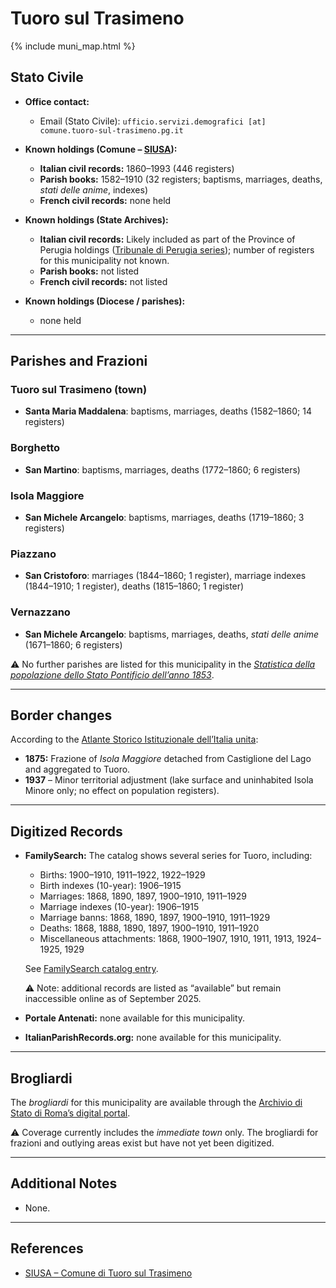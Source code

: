 # Tuoro sul Trasimeno

{% include muni_map.html %}

## Stato Civile

* **Office contact:**

  * Email (Stato Civile): `ufficio.servizi.demografici [at] comune.tuoro-sul-trasimeno.pg.it`

* **Known holdings (Comune – [SIUSA](https://siusa-archivi.cultura.gov.it/cgi-bin/siusa/pagina.pl?ChiaveAlbero=307956&ApriNodo=1&TipoPag=comparc&Chiave=307919&ChiaveRadice=307919&RicPag=2&RicSez=complessi&RicTipoScheda=ca&RicVM=ricercasemplice&RicFrmRicSemplice=tuoro)):**

  * **Italian civil records:** 1860–1993 (446 registers)
  * **Parish books:** 1582–1910 (32 registers; baptisms, marriages, deaths, *stati delle anime*, indexes)
  * **French civil records:** none held

* **Known holdings (State Archives):**

  * **Italian civil records:** Likely included as part of the Province of Perugia holdings ([Tribunale di Perugia series](http://dati.san.beniculturali.it/SAN/complarc_IT-AS-PG_san.cat.complArch.96907)); number of registers for this municipality not known.
  * **Parish books:** not listed
  * **French civil records:** not listed

* **Known holdings (Diocese / parishes):**

  * none held

---

## Parishes and Frazioni

### Tuoro sul Trasimeno (town)

* **Santa Maria Maddalena**: baptisms, marriages, deaths (1582–1860; 14 registers)

### Borghetto

* **San Martino**: baptisms, marriages, deaths (1772–1860; 6 registers)

### Isola Maggiore

* **San Michele Arcangelo**: baptisms, marriages, deaths (1719–1860; 3 registers)

### Piazzano

* **San Cristoforo**: marriages (1844–1860; 1 register), marriage indexes (1844–1910; 1 register), deaths (1815–1860; 1 register)

### Vernazzano

* **San Michele Arcangelo**: baptisms, marriages, deaths, *stati delle anime* (1671–1860; 6 registers)

⚠️ No further parishes are listed for this municipality in the *[Statistica della popolazione dello Stato Pontificio dell’anno 1853](https://www.google.it/books/edition/Statistics_della_popolazione_dello_Stato/v6dCAQAAMAAJ)*.

---

## Border changes

According to the [Atlante Storico Istituzionale dell’Italia unita](http://dati.san.beniculturali.it/asi/local/detail.html?UA05125):

* **1875:** Frazione of *Isola Maggiore* detached from Castiglione del Lago and aggregated to Tuoro.
* **1937** – Minor territorial adjustment (lake surface and uninhabited Isola Minore only; no effect on population registers).

---

## Digitized Records

* **FamilySearch:** The catalog shows several series for Tuoro, including:

  * Births: 1900–1910, 1911–1922, 1922–1929
  * Birth indexes (10-year): 1906–1915
  * Marriages: 1868, 1890, 1897, 1900–1910, 1911–1929
  * Marriage indexes (10-year): 1906–1915
  * Marriage banns: 1868, 1890, 1897, 1900–1910, 1911–1929
  * Deaths: 1868, 1888, 1890, 1897, 1900–1910, 1911–1920
  * Miscellaneous attachments: 1868, 1900–1907, 1910, 1911, 1913, 1924–1925, 1929

  See [FamilySearch catalog entry](https://www.familysearch.org/en/search/catalog/835982).

  ⚠️ Note: additional records are listed as “available” but remain inaccessible online as of September 2025.

* **Portale Antenati:** none available for this municipality.

* **ItalianParishRecords.org:** none available for this municipality.

---

## Brogliardi

The *brogliardi* for this municipality are available through the [Archivio di Stato di Roma’s digital portal](https://imagoarchiviodistatoroma.cultura.gov.it/Gregoriano/s_brogliardi.php?Provincia=Perugia&Denominazione=Tuoro).

⚠️ Coverage currently includes the *immediate town* only. The brogliardi for frazioni and outlying areas exist but have not yet been digitized.

---

## Additional Notes

* None.

---

## References

* [SIUSA – Comune di Tuoro sul Trasimeno](https://siusa-archivi.cultura.gov.it/cgi-bin/siusa/pagina.pl?ChiaveAlbero=307956&ApriNodo=1&TipoPag=comparc&Chiave=307919&ChiaveRadice=307919&RicPag=2&RicSez=complessi&RicTipoScheda=ca&RicVM=ricercasemplice&RicFrmRicSemplice=tuoro)

